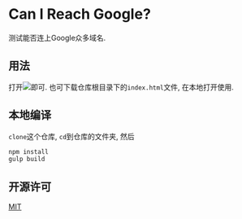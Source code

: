 # Can I Reach Google?
测试能否连上Google众多域名.

## 用法
打开![](http://flowmemo.github.io/can-i-reach-google)即可.
也可下载仓库根目录下的`index.html`文件, 在本地打开使用.

## 本地编译
`clone`这个仓库, `cd`到仓库的文件夹, 然后
``` bash
npm install
gulp build
```

## 开源许可
[MIT](http://opensource.org/licenses/MIT)